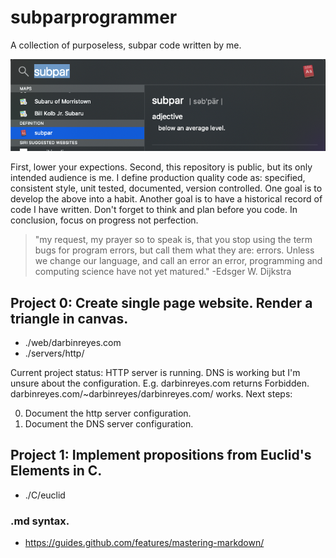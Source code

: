 # subparprogrammer
A collection of purposeless, subpar code written by me.

![screenshot 0](https://github.com/darbinreyes/subparprogrammer/blob/master/subpar.png)

First, lower your expections. 
Second, this repository is public, but its only intended audience is me.
I define production quality code as: specified, consistent style, unit tested, documented, version controlled.
One goal is to develop the above into a habit.
Another goal is to have a historical record of code I have written.
Don't forget to think and plan before you code.
In conclusion, focus on progress not perfection.

> "my request, my prayer so to speak is, that you stop using the term bugs for program errors, but call them what they are: errors. Unless we change our language, and call an error an error, programming and computing science have not yet matured." -Edsger W. Dijkstra

## Project 0: Create single page website. Render a triangle in canvas.

* ./web/darbinreyes.com
* ./servers/http/

Current project status:
HTTP server is running.
DNS is working but I'm unsure about the configuration. E.g. darbinreyes.com returns Forbidden. darbinreyes.com/~darbinreyes/darbinreyes.com/ works.
Next steps:

0. Document the http server configuration.
1. Document the DNS server configuration.


## Project 1: Implement propositions from Euclid's Elements in C.

* ./C/euclid

### .md syntax. 

* https://guides.github.com/features/mastering-markdown/
